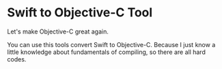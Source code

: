# Swift to Objective-C Tool
Let's make Objective-C great again.

You can use this tools convert Swift to Objective-C. Because I just know a little knowledge about fundamentals of compiling, so there are all hard codes.
